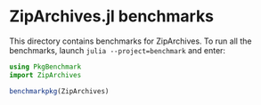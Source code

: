 # ZipArchives.jl benchmarks

This directory contains benchmarks for ZipArchives. To run all the
benchmarks, launch `julia --project=benchmark` and enter:

``` julia
using PkgBenchmark
import ZipArchives

benchmarkpkg(ZipArchives)
```